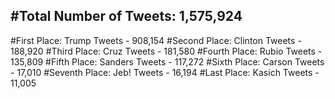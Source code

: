 #Total Number of Tweets: 1,575,924 
---
#First Place: Trump Tweets - 908,154
#Second Place: Clinton Tweets - 188,920
#Third Place: Cruz Tweets - 181,580
#Fourth Place: Rubio Tweets - 135,809
#Fifth Place: Sanders Tweets - 117,272
#Sixth Place: Carson Tweets - 17,010
#Seventh Place: Jeb! Tweets - 16,194
#Last Place: Kasich Tweets - 11,005
